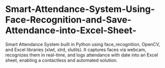 # Smart-Attendance-System-Using-Face-Recognition-and-Save-Attendance-into-Excel-Sheet-
Smart Attendance System built in Python using face_recognition, OpenCV, and Excel libraries (xlwt, xlrd, xlutils). It captures faces via webcam, recognizes them in real-time, and logs attendance with date into an Excel sheet, enabling a contactless and automated solution.
